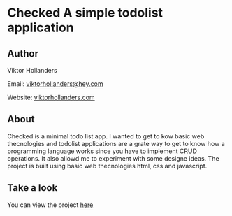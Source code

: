 # Checked A simple todolist application

## Author

Viktor Hollanders

Email: <viktorhollanders@hey.com>

Website: [viktorhollanders.com](https://viktorhollanders.com)

## About

Checked is a minimal todo list app. I wanted to get to kow basic web thecnologies and todolist applications are a grate way to get to know how a programming language works since you have to implement CRUD operations. It also allowd me to experiment with some designe ideas. The project is built using basic web thecnologies html, css and javascript.

## Take a look

You can view the project [here](https://viktorhollanders.github.io/checked/)

